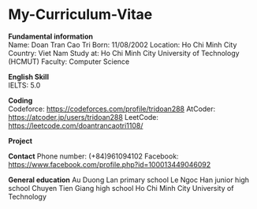 # My-Curriculum-Vitae

**Fundamental information**<br/>
Name: Doan Tran Cao Tri
Born: 11/08/2002
Location: Ho Chi Minh City
Country: Viet Nam
Study at: Ho Chi Minh City University of Technology (HCMUT)
Faculty: Computer Science

**English Skill**<br/>
IELTS: 5.0

**Coding**<br/>
Codeforce: https://codeforces.com/profile/tridoan288
AtCoder: https://atcoder.jp/users/tridoan288
LeetCode: https://leetcode.com/doantrancaotri1108/

**Project**

**Contact**
Phone number: (+84)961094102
Facebook: https://www.facebook.com/profile.php?id=100013449046092

**General education**
Au Duong Lan primary school
Le Ngoc Han junior high school
Chuyen Tien Giang high school
Ho Chi Minh City University of Technology
